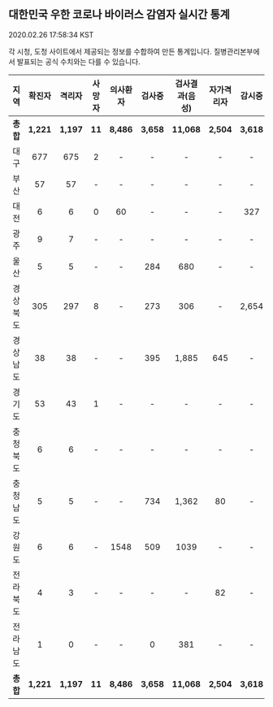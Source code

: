 
## 대한민국 우한 코로나 바이러스 감염자 실시간 통계
2020.02.26 17:58:34 KST

각 시청, 도청 사이트에서 제공되는 정보를 수합하여 만든 통계입니다.
질병관리본부에서 발표되는 공식 수치와는 다를 수 있습니다.


        
|  지역  | 확진자 |  격리자  |  사망자  |  의사환자  |  검사중  |  검사결과(음성)  |  자가격리자  |  감시중  |  감시해제  |  완치  |
|:------:|:------:|:--------:|:--------:|:----------:|:--------:|:----------------:|:------------:|:--------:|:----------:|:--:|
|**총합**|**1,221**|**1,197**|**11**|**8,486**|**3,658**|**11,068**|**2,504**|**3,618**|**2,259**|**13**||서울|49|49|-|6,878|1,463|5,415|1,697|637|1,060|-|
|대구|677|675|2|-|-|-|-|-|-|-|
|부산|57|57|-|-|-|-|-|-|-|-|
|대전|6|6|0|60|-|-|-|327|1165|-|
|광주|9|7|-|-|-|-|-|-|-|2|
|울산|5|5|-|-|284|680|-|-|-|-|
|경상북도|305|297|8|-|273|306|-|2,654|22|-|
|경상남도|38|38|-|-|395|1,885|645|-|-|-|
|경기도|53|43|1|-|-|-|-|-|-|9|
|충청북도|6|6|-|-|-|-|-|-|-|-|
|충청남도|5|5|-|-|734|1,362|80|-|-|-|
|강원도|6|6|-|1548|509|1039|-|-|-|-|
|전라북도|4|3|-|-|-|-|82|-|11|1|
|전라남도|1|0|-|-|0|381|-|-|1|1|
|**총합**|**1,221**|**1,197**|**11**|**8,486**|**3,658**|**11,068**|**2,504**|**3,618**|**2,259**|**13**|
        
